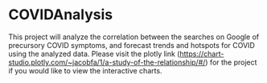 # COVIDAnalysis
This project will analyze the correlation between the searches on Google of precursory COVID symptoms, and forecast trends and hotspots for COVID using the analyzed data.
Please visit the plotly link (https://chart-studio.plotly.com/~jacobfa/1/a-study-of-the-relationship/#/) for the project if you would like to view the interactive charts.

